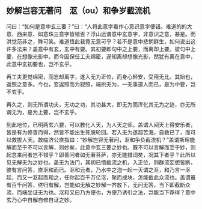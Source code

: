 ## 妙解岂容无著问　沤（ou）和争岁截流机

问曰：“如何是意中玄三要？”曰：“人将此意字看作心意识意字便错。难道的的大意、西来意、如意珠三意字皆错否？浮山远谓意中玄意字，非意识之意，甚是。而洪觉范非之，殊可笑。难道悟此我竟无意可乎？若不是意中悲悯群生，如何说出这许多法来？盖意中有玄，玄中有要。其初要即句中之上要，而离却上要。彼句中上要，在想像光影中。而今因保任工夫绵密，遂知离却想像光影，然犹有离在意中，此意中玄初要也，岂不玄乎。

再工夫更觉绵密，而忘却离字，遂入无为正位，而身心轻安，受用无比。其始也，返照之意多。今也，变返照而为寂照，端拱无为，一无事道人而已，是为中要，岂不玄乎。

再久之，则无所谓功夫，无功之功，其功甚大，即无为而浑化其无为之迹，亦无所谓无为，是为上要，岂不玄乎。

到此地位，已明两玄六要，可以教化人天，为人天之师。盖谓人间天上得安乐者，皆是有为修善而得，然皆不能出生死脱轮回。若入无为遂超苦海，自救已了，而可以救拔人天。故临济公直指曰：“妙解岂容无著问，沤和争负截流机？”盖谓斯理能解而至于不可以言解，则妙矣，此意中玄三要之妙也。既不可以言解而至于妙，则起念来问者岂不错乎？即善问者如无著菩萨，亦无能措词矣，况其下者乎？此所以见无解无为之妙也。盖无为法门，其初已悟截流之机，入正位，则群流妄想皆断，彼有言问答，直沤和而已。沤和云者，乃水中之泡一起一灭谓之沤，和乃言一沤起，而又一沤起而和之，任你起百千万亿沤，聚而成块，怎能截此众流也。盖谓虽有百千问答，终归有解，岂能如无解之妙解一齐放下，无问无答，当下即截断众流，而端坐证无为也。沤和又曰乃方便也，方便乃诱引之法，岂能当下荐得？意中玄乃心中自解自修自证之妙。
